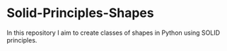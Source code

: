 # Solid-Principles-Shapes
In this repository I aim to create classes of shapes in Python using SOLID principles. 
